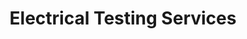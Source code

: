 ---
title: "Electrical Testing Services"
url: /edinburgh/electrical-testing-services/
shop: Elektronik
---
